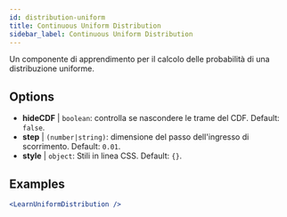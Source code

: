 ```yaml
---
id: distribution-uniform
title: Continuous Uniform Distribution
sidebar_label: Continuous Uniform Distribution
---
```


Un componente di apprendimento per il calcolo delle probabilità di una distribuzione uniforme.

## Options

* __hideCDF__ | `boolean`: controlla se nascondere le trame del CDF. Default: `false`.
* __step__ | `(number|string)`: dimensione del passo dell'ingresso di scorrimento. Default: `0.01`.
* __style__ | `object`: Stili in linea CSS. Default: `{}`.


## Examples

```jsx live
<LearnUniformDistribution />
```

